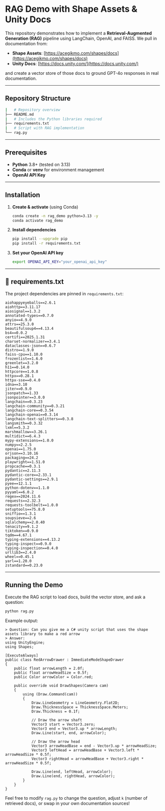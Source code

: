 # RAG Demo with Shape Assets & Unity Docs

This repository demonstrates how to implement a **Retrieval-Augmented Generation (RAG)** pipeline using LangChain, OpenAI, and FAISS. We pull in documentation from:

- **Shape Assets**: [https://acegikmo.com/shapes/docs](https://acegikmo.com/shapes/docs)
- **Unity Docs**: [https://docs.unity.com/](https://docs.unity.com/)

and create a vector store of those docs to ground GPT-4o responses in real documentation.

---

## Repository Structure

```bash
|   # Repository overview 
├── README.md
|   # Includes the Python libraries required         
├── requirements.txt
|   # Script with RAG implementation  
└── rag.py               
```

---

## Prerequisites

- **Python** 3.8+ (tested on 3.13)
- **Conda** or **venv** for environment management
- **OpenAI API Key**

---

## Installation

1. **Create & activate** (using Conda)

   ```bash
   conda create -n rag_demo python=3.13 -y
   conda activate rag_demo
   ```

2. **Install dependencies**

   ```bash
   pip install --upgrade pip
   pip install -r requirements.txt
   ```

3. **Set your OpenAI API key**

   ```bash
   export OPENAI_API_KEY="your_openai_api_key"
   ```

---

## 📄 requirements.txt

The project dependencies are pinned in `requirements.txt`:

```text
aiohappyeyeballs==2.6.1
aiohttp==3.11.17
aiosignal==1.3.2
annotated-types==0.7.0
anyio==4.9.0
attrs==25.3.0
beautifulsoup4==4.13.4
bs4==0.0.2
certifi==2025.1.31
charset-normalizer==3.4.1
dataclasses-json==0.6.7
distro==1.9.0
faiss-cpu==1.10.0
frozenlist==1.6.0
greenlet==3.2.0
h11==0.14.0
httpcore==1.0.8
httpx==0.28.1
httpx-sse==0.4.0
idna==3.10
jiter==0.9.0
jsonpatch==1.33
jsonpointer==3.0.0
langchain==0.3.23
langchain-community==0.3.21
langchain-core==0.3.54
langchain-openai==0.3.14
langchain-text-splitters==0.3.8
langsmith==0.3.32
lxml==5.3.2
marshmallow==3.26.1
multidict==6.4.3
mypy-extensions==1.0.0
numpy==2.2.5
openai==1.75.0
orjson==3.10.16
packaging==24.2
playwright==1.51.0
propcache==0.3.1
pydantic==2.11.3
pydantic-core==2.33.1
pydantic-settings==2.9.1
pyee==12.1.1
python-dotenv==1.1.0
pyyaml==6.0.2
regex==2024.11.6
requests==2.32.3
requests-toolbelt==1.0.0
setuptools==75.8.0
sniffio==1.3.1
soupsieve==2.6
sqlalchemy==2.0.40
tenacity==9.1.2
tiktoken==0.9.0
tqdm==4.67.1
typing-extensions==4.13.2
typing-inspect==0.9.0
typing-inspection==0.4.0
urllib3==2.4.0
wheel==0.45.1
yarl==1.20.0
zstandard==0.23.0
```

---

## Running the Demo

Execute the RAG script to load docs, build the vector store, and ask a question:

```bash
python rag.py
```

Example output:

```
> Question: Can you give me a C# unity script that uses the shape assets library to make a red arrow
> Answer: 
using UnityEngine;
using Shapes;

[ExecuteAlways]
public class RedArrowDrawer : ImmediateModeShapeDrawer
{
    public float arrowLength = 2.0f;
    public float arrowHeadSize = 0.5f;
    public Color arrowColor = Color.red;

    public override void DrawShapes(Camera cam)
    {
        using (Draw.Command(cam))
        {
            Draw.LineGeometry = LineGeometry.Flat2D;
            Draw.ThicknessSpace = ThicknessSpace.Meters;
            Draw.Thickness = 0.1f;

            // Draw the arrow shaft
            Vector3 start = Vector3.zero;
            Vector3 end = Vector3.up * arrowLength;
            Draw.Line(start, end, arrowColor);

            // Draw the arrow head
            Vector3 arrowHeadBase = end - Vector3.up * arrowHeadSize;
            Vector3 leftHead = arrowHeadBase + Vector3.left * arrowHeadSize * 0.5f;
            Vector3 rightHead = arrowHeadBase + Vector3.right * arrowHeadSize * 0.5f;

            Draw.Line(end, leftHead, arrowColor);
            Draw.Line(end, rightHead, arrowColor);
        }
    }
}
```

Feel free to modify `rag.py` to change the question, adjust `k` (number of retrieved docs), or swap in your own documentation sources!
